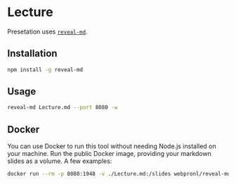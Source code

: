 # Lecture

Presetation uses [`reveal-md`](https://github.com/webpro/reveal-md).

## Installation

```bash
npm install -g reveal-md
```

## Usage

```bash
reveal-md Lecture.md --port 8080 -w
```

## Docker

You can use Docker to run this tool without needing Node.js installed on your machine. Run the public Docker image,
providing your markdown slides as a volume. A few examples:

```bash
docker run --rm -p 8080:1948 -v ./Lecture.md:/slides webpronl/reveal-md:latest
```